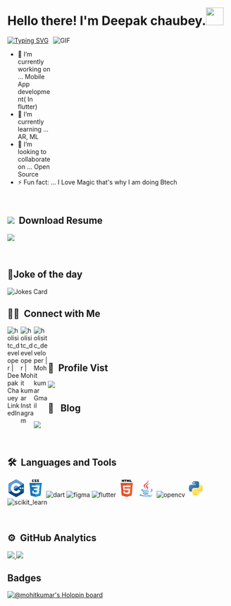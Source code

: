 <h1> Hello there! I'm Deepak chaubey.<img src="src/Hi.gif" width="40px" height="40px" style="max-width: 10%;"></h1>
 

[![Typing SVG](https://readme-typing-svg.herokuapp.com/?lines=Fixing+bugs+😅+;Working+on+various+side+projects;Lets+catch+up,+connect+with++me+on+Linkedin)](https://git.io/typing-svg)
 <img align="right"  alt="GIF" src="https://user-images.githubusercontent.com/60257288/169688266-0dba71e8-949d-4bc6-a048-0059ef1f994b.jpg" width="400" height="320" />

- 🔭 I’m currently working on ... Mobile App development( In flutter)
- 🌱 I’m currently learning ... AR, ML
- 👯 I’m looking to collaborate on ... Open Source
- ⚡ Fun fact: ... I Love Magic that's why I am doing Btech

 
 <br>

## <img src="https://user-images.githubusercontent.com/60257288/169686247-7ec94964-a707-4733-92f8-bff158cc704b.png" width="2%"/> &nbsp;Download Resume

 [<img src="src/Download-Resume-Button.png" width="20%"/>](https://github.com/m0hit-kumar/m0hit-kumar/raw/main/Mohit%20Kumar%20Resume.pdf)
    
   
 <br>  
 
 
 ## 🤣Joke of the day
 ![Jokes Card](https://readme-jokes.vercel.app/api)

 
## 🤝🏻 &nbsp;Connect with Me

<a href="https://www.linkedin.com/in/mohit-kumar-profile/">
<img   align="left" alt="holisitc_developer |  Deepak Chauey LinkedIn" width="30px" src="src/linkedin.png" /></a>

<a  href="https://www.instagram.com/mohitkumar.buzz/">
<img href="https://www.instagram.com/mohitkumar.buzz/" align="left" alt="holisitc_developer | Mohit kumar Instagram" width="30px" src="src/instagram.png" /></a>
<a   href="https://mail.google.com/mail/?view=cm&fs=1&tf=1&to=mohitkumar11725@gmail.com" >
<img align="left" alt="holisitc_developer | Mohit kumar Gmail" width="32px" src="src/gmail.png" /></a>

<br/><br>
<br/>




## 👀 &nbsp;Profile Vist

<img src="https://profile-counter.glitch.me/%7Bm0hit-kumar%7D/count.svg">
<br>

## 📝 &nbsp; Blog

[<img src="src/bigfootcode.png"/>](https://www.bigfootcode.ga/)

<br/>



## 🛠 &nbsp;Languages and Tools
<!-- 
![C++](https://img.shields.io/badge/C%2B%2B-00599C?style=for-the-badge&logo=c%2B%2B&logoColor=white)
![JavaScript](https://img.shields.io/badge/-JavaScript-%23F7DF1C?style=for-the-badge&logo=javascript&logoColor=000000&labelColor=%23F7DF1C&color=%23FFCE5A)
![Python](http://img.shields.io/badge/-Python-3776AB?style=for-the-badge&logo=python&logoColor=ffffff)
![Dart](https://img.shields.io/badge/Dart-0175C2?style=for-the-badge&logo=dart&logoColor=white)
<br>
![HTML5](https://img.shields.io/badge/-HTML5-%23E44D27?style=for-the-badge&logo=html5&logoColor=ffffff)
![CSS3](https://img.shields.io/badge/-CSS3-%231572B6?style=for-the-badge&logo=css3)
![React](https://img.shields.io/badge/-React-61DAFB?style=for-the-badge&logo=react&logoColor=ffffff)
![Flutter](https://img.shields.io/badge/Flutter-02569B?style=for-the-badge&logo=flutter&logoColor=white)
<br>
![Git](https://img.shields.io/badge/-Git-%23F05032?style=for-the-badge&logo=git&logoColor=%23ffffff)
![GitHub](https://img.shields.io/badge/-GitHub-181717?style=for-the-badge&logo=github)
![Nodejs](https://img.shields.io/badge/-Nodejs-339933?style=for-the-badge&logo=Node.js&logoColor=ffffff)
![Npm](https://img.shields.io/badge/-npm-CB3837?style=for-the-badge&logo=npm)
![Firebase](https://img.shields.io/badge/-Firebase-FFCA28?style=for-the-badge&logo=firebase&logoColor=ffffff)
![MongoDB](https://img.shields.io/badge/MongoDB-4EA94B?style=for-the-badge&logo=mongodb&logoColor=white)
<br>
![Markdown](https://img.shields.io/badge/Markdown-000000?style=for-the-badge&logo=markdown&logoColor=white)
![VS Code](http://img.shields.io/badge/-VS%20Code-007ACC?style=for-the-badge&logo=visual-studio-code&logoColor=ffffff)
  -->
 
 <p align="left>
<img src="https://raw.githubusercontent.com/devicons/devicon/master/icons/bootstrap/bootstrap-plain-wordmark.svg" alt="bootstrap" width="40" height="40"/> 
<img src="https://raw.githubusercontent.com/devicons/devicon/master/icons/cplusplus/cplusplus-original.svg" alt="cplusplus" width="40" height="40"/>
<img src="https://raw.githubusercontent.com/devicons/devicon/master/icons/css3/css3-original-wordmark.svg" alt="css3" width="40" height="40"/> 
<img src="https://www.vectorlogo.zone/logos/dartlang/dartlang-icon.svg" alt="dart" width="40" height="40"/>
<img src="https://www.vectorlogo.zone/logos/figma/figma-icon.svg" alt="figma" width="40" height="40"/> 
<img src="https://www.vectorlogo.zone/logos/flutterio/flutterio-icon.svg" alt="flutter" width="40" height="40"/>
<img src="https://raw.githubusercontent.com/devicons/devicon/master/icons/html5/html5-original-wordmark.svg" alt="html5" width="40" height="40"/>
<img src="https://raw.githubusercontent.com/devicons/devicon/master/icons/java/java-original.svg" alt="java" width="40" height="40"/>
<img src="https://www.vectorlogo.zone/logos/opencv/opencv-icon.svg" alt="opencv" width="40" height="40"/> </a> 
<img src="https://raw.githubusercontent.com/devicons/devicon/master/icons/python/python-original.svg" alt="python" width="40" height="40"/>
<img src="https://upload.wikimedia.org/wikipedia/commons/0/05/Scikit_learn_logo_small.svg" alt="scikit_learn" width="40" height="40"/> 
</p>
 
 <br/>
 
## ⚙️ &nbsp;GitHub Analytics
 
 <p align="left">
<a href="https://github.com/m0hit-kumar">
  <img height="180em" src="https://github-readme-stats-eight-theta.vercel.app/api?username=m0hit-kumar&show_icons=true&theme=algolia&include_all_commits=true&count_private=true"/>
  <img height="180em" src="https://github-readme-stats-eight-theta.vercel.app/api/top-langs/?username=m0hit-kumar&layout=compact&langs_count=8&theme=algolia"/>
</a>
</p>
 
## Badges
[![@mohitkumar's Holopin board](https://holopin.io/api/user/board?user=mohitkumar)](https://holopin.io/@mohitkumar)


